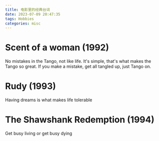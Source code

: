 ```yaml
---
title: 电影里的经典台词
date: 2023-07-09 20:47:35
tags: Hobbies
categories: misc
---
```


# Scent of a woman (1992)

No mistakes in the Tango, not like life. It's simple, that's what makes the Tango so great. If you make a mistake, get all tangled up, just Tango on.

# Rudy (1993)

Having dreams is what makes life tolerable

# The Shawshank Redemption (1994)

Get busy living or get busy dying

